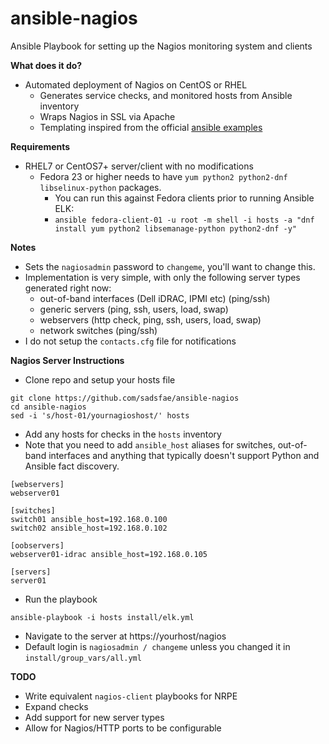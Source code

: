 ansible-nagios
==============
Ansible Playbook for setting up the Nagios monitoring system and clients

**What does it do?**
   - Automated deployment of Nagios on CentOS or RHEL
     * Generates service checks, and monitored hosts from Ansible inventory
     * Wraps Nagios in SSL via Apache
     * Templating inspired from the official [ansible examples](https://github.com/ansible/ansible-examples)

**Requirements**
   - RHEL7 or CentOS7+ server/client with no modifications
     - Fedora 23 or higher needs to have ```yum python2 python2-dnf libselinux-python``` packages.
       * You can run this against Fedora clients prior to running Ansible ELK:
       - ```ansible fedora-client-01 -u root -m shell -i hosts -a "dnf install yum python2 libsemanage-python python2-dnf -y"```

**Notes**
   - Sets the ```nagiosadmin``` password to ```changeme```, you'll want to change this.
   - Implementation is very simple, with only the following server types generated right now:
     - out-of-band interfaces (Dell iDRAC, IPMI etc) (ping/ssh)
     - generic servers (ping, ssh, users, load, swap)
     - webservers (http check, ping, ssh, users, load, swap)
     - network switches (ping/ssh)
   - I do not setup the ```contacts.cfg``` file for notifications

**Nagios Server Instructions**
   - Clone repo and setup your hosts file
```
git clone https://github.com/sadsfae/ansible-nagios
cd ansible-nagios
sed -i 's/host-01/yournagioshost/' hosts
```
   - Add any hosts for checks in the ```hosts``` inventory
   - Note that you need to add ```ansible_host``` aliases for switches, out-of-band interfaces and anything that typically doesn't support Python and Ansible fact discovery.
```
[webservers]
webserver01

[switches]
switch01 ansible_host=192.168.0.100
switch02 ansible_host=192.168.0.102

[oobservers]
webserver01-idrac ansible_host=192.168.0.105

[servers]
server01
```
   - Run the playbook
```
ansible-playbook -i hosts install/elk.yml
```
   - Navigate to the server at https://yourhost/nagios
   - Default login is ```nagiosadmin / changeme``` unless you changed it in ```install/group_vars/all.yml```

**TODO**
   - Write equivalent ```nagios-client``` playbooks for NRPE
   - Expand checks
   - Add support for new server types
   - Allow for Nagios/HTTP ports to be configurable
